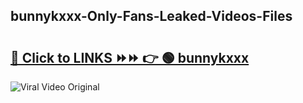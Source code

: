 
 ## bunnykxxx-Only-Fans-Leaked-Videos-Files

# <h2><a href="https://mediaupload.pro?bunnykxxx">🔗 Click to LINKS ⏩⏩ 👉 🟢 bunnykxxx </a></h2>

<a href="https://mediaupload.pro?bunnykxxx" rel="nofollow" data-target="animated-image.originalLink"><img src="https://i.ibb.co.com/xMMVF88/686577567.gif" alt="Viral Video Original" style="max-width: 100%; display: inline-block;" data-target="animated-image.originalImage"></a>